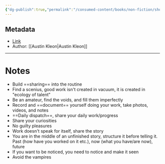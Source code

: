 ```yaml
---
{"dg-publish":true,"permalink":"/consumed-content/books/non-fiction/show-your-work/"}
---
```


## Metadata
- [Link](https://www.goodreads.com/book/show/18290401-show-your-work)
- Author: [[Austin Kleon\|Austin Kleon]]
---
# Notes
- Build ==sharing== into the routine
- Find a scenius, good work isn't created in vacuum, it is created in "ecology of talent"
- Be an amateur, find the voids, and fill them imperfectly
- Record and ==document== yourself doing your work, take photos, videos, and notes
- ==Daily dispatch==, share your daily work/progress
- Share your curiosities
- No guilty pleasures
- Work doesn't speak for itself, share the story
- You are in the middle of an unfinished story, structure it before telling it. Past (how have you worked on it etc.), now (what you have/are now), future
- If you want to be noticed, you need to notice and make it seen
- Avoid the vampires